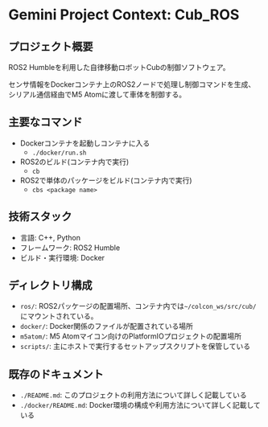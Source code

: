 # Gemini Project Context: Cub_ROS

## プロジェクト概要
ROS2 Humbleを利用した自律移動ロボットCubの制御ソフトウェア。

センサ情報をDockerコンテナ上のROS2ノードで処理し制御コマンドを生成、シリアル通信経由でM5 Atomに渡して車体を制御する。

## 主要なコマンド
- Dockerコンテナを起動しコンテナに入る
    - `./docker/run.sh`
- ROS2のビルド(コンテナ内で実行)
    - `cb`
- ROS2で単体のパッケージをビルド(コンテナ内で実行)
    - `cbs <package name>`

## 技術スタック
- 言語: C++, Python
- フレームワーク: ROS2 Humble
- ビルド・実行環境: Docker

## ディレクトリ構成
- `ros/`: ROS2パッケージの配置場所、コンテナ内では`~/colcon_ws/src/cub/`にマウントされている。
- `docker/`: Docker関係のファイルが配置されている場所
- `m5atom/`: M5 Atomマイコン向けのPlatformIOプロジェクトの配置場所
- `scripts/`: 主にホストで実行するセットアップスクリプトを保管している

## 既存のドキュメント
- `./README.md`: このプロジェクトの利用方法について詳しく記載している
- `./docker/README.md`: Docker環境の構成や利用方法について詳しく記載している
